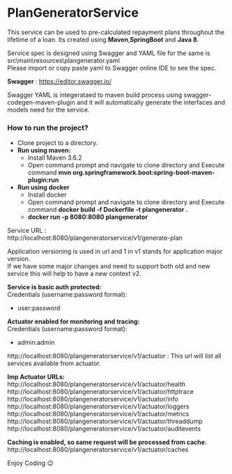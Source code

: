 # PlanGeneratorService

This service can be used to pre-calculated repayment plans throughout the lifetime of a loan.  Its created using **Maven**,**SpringBoot** and **Java 8**.  

Service spec is designed using Swagger and YAML file for the same is  src\main\resources\plangenerator.yaml  
Please import or copy paste yaml to Swagger online IDE to see the spec.  

**Swagger** : https://editor.swagger.io/    

Swagger YAML is integerataed to maven build process using swagger-codegen-maven-plugin and it will automatically generate the interfaces and models need for the service.      


### How to run the project?    

-  Clone project to a directory.  
-  **Run using maven:**  
      -   Install Maven 3.6.2  
      -   Open command prompt and navigate to clone directory and Execute command **mvn org.springframework.boot:spring-boot-maven-plugin:run** 
- **Run using docker**  
   -  Install docker
   -  Open command prompt and navigate to clone directory and Execute command **docker build -f Dockerfile -t plangenerator .**  
   -  **docker run -p 8080:8080 plangenerator**  
      
Service URL :  
http://localhost:8080/plangeneratorservice/v1/generate-plan  

Application versioning is used in url and 1 in v1 stands for application major version.  
If we have some major changes and need to support both old and new service this will help to have a new context v2. 



**Service is basic auth protected:**   
Credentials (username:password format):    
-   user:password     
     
**Actuator enabled for monitoring and tracing:**    
Credentials (username:password format):    
-   admin:admin  


http://localhost:8080/plangeneratorservice/v1/actuator  : This url will list all services available from actuator.  

**Imp Actuator URLs:**   
http://localhost:8080/plangeneratorservice/v1/actuator/health    
http://localhost:8080/plangeneratorservice/v1/actuator/httptrace  
http://localhost:8080/plangeneratorservice/v1/actuator/info    
http://localhost:8080/plangeneratorservice/v1/actuator/loggers   
http://localhost:8080/plangeneratorservice/v1/actuator/metrics   
http://localhost:8080/plangeneratorservice/v1/actuator/threaddump  
http://localhost:8080/plangeneratorservice/v1/actuator/auditevents  

**Caching is enabled, so same request will be processed from cache.**  
http://localhost:8080/plangeneratorservice/v1/actuator/caches  

Enjoy Coding :wink:





